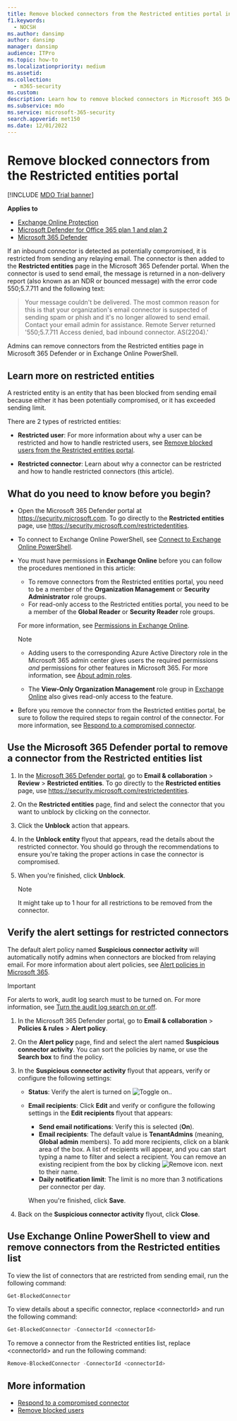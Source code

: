 ```yaml
---
title: Remove blocked connectors from the Restricted entities portal in Microsoft 365
f1.keywords:
  - NOCSH
ms.author: dansimp
author: dansimp
manager: dansimp
audience: ITPro
ms.topic: how-to
ms.localizationpriority: medium
ms.assetid:
ms.collection:
  - m365-security
ms.custom:
description: Learn how to remove blocked connectors in Microsoft 365 Defender.
ms.subservice: mdo
ms.service: microsoft-365-security
search.appverid: met150
ms.date: 12/01/2022
---
```


# Remove blocked connectors from the Restricted entities portal

[!INCLUDE [MDO Trial banner](../includes/mdo-trial-banner.md)]

**Applies to**

- [Exchange Online Protection](eop-about.md)
- [Microsoft Defender for Office 365 plan 1 and plan 2](defender-for-office-365.md)
- [Microsoft 365 Defender](../defender/microsoft-365-defender.md)

If an inbound connector is detected as potentially compromised, it is restricted from sending any relaying email. The connector is then added to the **Restricted entities** page in the Microsoft 365 Defender portal. When the connector is used to send email, the message is returned in a non-delivery report (also known as an NDR or bounced message) with the error code 550;5.7.711 and the following text:

> Your message couldn't be delivered. The most common reason for this is that your organization's email connector is suspected of sending spam or phish and it's no
> longer allowed to send email. Contact your email admin for assistance.
> Remote Server returned '550;5.7.711 Access denied, bad inbound connector. AS(2204).'

Admins can remove connectors from the Restricted entities page in Microsoft 365 Defender or in Exchange Online PowerShell.

## Learn more on restricted entities

A restricted entity is an entity that has been blocked from sending email because either it has been potentially compromised, or it has exceeded sending limit.

There are 2 types of restricted entities:

- **Restricted user**: For more information about why a user can be restricted and how to handle restricted users, see [Remove blocked users from the Restricted entities portal](removing-user-from-restricted-users-portal-after-spam.md).

- **Restricted connector**: Learn about why a connector can be restricted and how to handle restricted connectors (this article).

## What do you need to know before you begin?

- Open the Microsoft 365 Defender portal at <https://security.microsoft.com>. To go directly to the **Restricted entities** page, use <https://security.microsoft.com/restrictedentities>.

- To connect to Exchange Online PowerShell, see [Connect to Exchange Online PowerShell](/powershell/exchange/connect-to-exchange-online-powershell).

- You must have permissions in **Exchange Online** before you can follow the procedures mentioned in this article:
  - To remove connectors from the Restricted entities portal, you need to be a member of the **Organization Management** or **Security Administrator** role groups.
  - For read-only access to the Restricted entities portal, you need to be a member of the **Global Reader** or **Security Reader** role groups.

  For more information, see [Permissions in Exchange Online](/exchange/permissions-exo/permissions-exo).

  > [!NOTE]
  >
  > - Adding users to the corresponding Azure Active Directory role in the Microsoft 365 admin center gives users the required permissions _and_ permissions for other features in Microsoft 365. For more information, see [About admin roles](../../admin/add-users/about-admin-roles.md).
  >
  > - The **View-Only Organization Management** role group in [Exchange Online](/Exchange/permissions-exo/permissions-exo#role-groups) also gives read-only access to the feature.

- Before you remove the connector from the Restricted entities portal, be sure to follow the required steps to regain control of the connector. For more information, see [Respond to a compromised connector](connectors-detect-respond-to-compromise.md).

## Use the Microsoft 365 Defender portal to remove a connector from the Restricted entities list

1. In the [Microsoft 365 Defender portal](https://security.microsoft.com), go to **Email & collaboration** \> **Review** \> **Restricted entities**. To go directly to the **Restricted entities** page, use <https://security.microsoft.com/restrictedentities>.

2. On the **Restricted entities** page, find and select the connector that you want to unblock by clicking on the connector.

3. Click the **Unblock** action that appears.

4. In the **Unblock entity** flyout that appears, read the details about the restricted connector. You should go through the recommendations to ensure you're taking the proper actions in case the connector is compromised.

5. When you're finished, click **Unblock**.

   > [!NOTE]
   > It might take up to 1 hour for all restrictions to be removed from the connector.

## Verify the alert settings for restricted connectors

The default alert policy named **Suspicious connector activity** will automatically notify admins when connectors are blocked from relaying email. For more information about alert policies, see [Alert policies in Microsoft 365](../../compliance/alert-policies.md).

> [!IMPORTANT]
> For alerts to work, audit log search must to be turned on. For more information, see [Turn the audit log search on or off](../../compliance/turn-audit-log-search-on-or-off.md).

1. In the Microsoft 365 Defender portal, go to **Email & collaboration** \> **Policies & rules** \> **Alert policy**.

2. On the **Alert policy** page, find and select the alert named **Suspicious connector activity**. You can sort the policies by name, or use the **Search box** to find the policy.

3. In the **Suspicious connector activity** flyout that appears, verify or configure the following settings:
   - **Status**: Verify the alert is turned on ![Toggle on.](../../media/scc-toggle-on.png).
   - **Email recipients**: Click **Edit** and verify or configure the following settings in the **Edit recipients** flyout that appears:
     - **Send email notifications**: Verify this is selected (**On**).
     - **Email recipients**: The default value is **TenantAdmins** (meaning, **Global admin** members). To add more recipients, click on a blank area of the box. A list of recipients will appear, and you can start typing a name to filter and select a recipient. You can remove an existing recipient from the box by clicking ![Remove icon.](../../media/m365-cc-sc-remove-selection-icon.png) next to their name.
     - **Daily notification limit**: The limit is no more than 3 notifications per connector per day.

     When you're finished, click **Save**.

4. Back on the **Suspicious connector activity** flyout, click **Close**.

## Use Exchange Online PowerShell to view and remove connectors from the Restricted entities list

To view the list of connectors that are restricted from sending email, run the following command:

```powershell
Get-BlockedConnector
```

To view details about a specific connector, replace \<connectorId\> and run the following command:

```powershell
Get-BlockedConnector -ConnectorId <connectorId>
```

To remove a connector from the Restricted entities list, replace \<connectorId\> and run the following command:

```powershell
Remove-BlockedConnector -ConnectorId <connectorId>
```

## More information

- [Respond to a compromised connector](connectors-detect-respond-to-compromise.md)
- [Remove blocked users](removing-user-from-restricted-users-portal-after-spam.md)
